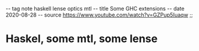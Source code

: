 -- tag note haskell lense optics mtl
-- title Some GHC extensions
-- date 2020-08-28
-- source https://www.youtube.com/watch?v=GZPup5Iuaqw
;;
# Haskel, some mtl, some lense

